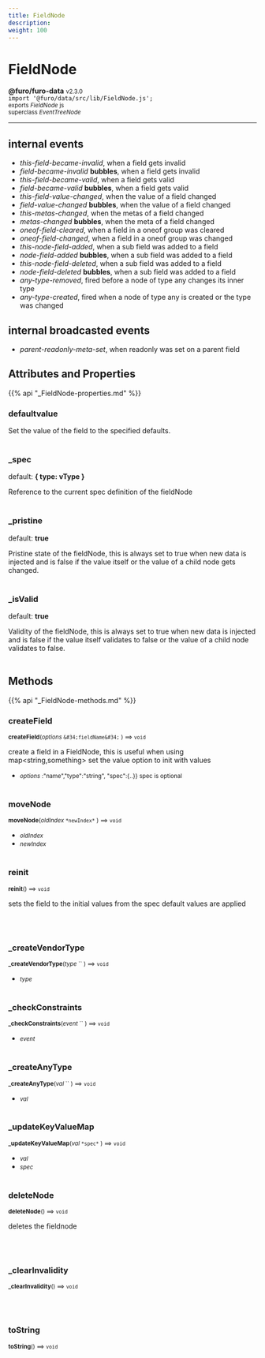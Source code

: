 ```yaml
---
title: FieldNode
description: 
weight: 100
---
```


# FieldNode

**@furo/furo-data** <small>v2.3.0</small>
<br>`import '@furo/data/src/lib/FieldNode.js';`<small>
<br>exports *FieldNode* js
<br>superclass *EventTreeNode*</small>


****


## internal events
- *this-field-became-invalid*, when a field gets invalid
- *field-became-invalid* **bubbles**, when a field gets invalid
- *this-field-became-valid*, when a field gets valid
- *field-became-valid* **bubbles**, when a field gets valid
- *this-field-value-changed*, when the value of a field changed
- *field-value-changed* **bubbles**, when the value of a field changed
- *this-metas-changed*, when the metas of a field changed
- *metas-changed* **bubbles**, when the meta of a field changed
- *oneof-field-cleared*, when a field in a oneof group was cleared
- *oneof-field-changed*, when a field in a oneof group was changed
- *this-node-field-added*, when a sub field was added to a field
- *node-field-added* **bubbles**, when a sub field was added to a field
- *this-node-field-deleted*, when a sub field was added to a field
- *node-field-deleted* **bubbles**, when a sub field was added to a field
- *any-type-removed*, fired before a node of type any changes its inner type
- *any-type-created*, fired when a node of type any is created or the type was changed


## internal broadcasted events
- *parent-readonly-meta-set*, when readonly was set on a parent field

## Attributes and Properties
{{% api "_FieldNode-properties.md" %}}
















### **defaultvalue**
</small>

Set the value of the field to the specified defaults.
<br><br>










### **_spec**
default: **{ type: vType }**</small>

Reference to the current spec definition of the fieldNode
<br><br>




### **_pristine**
default: **true**</small>

Pristine state of the fieldNode, this is always set to true when new data is injected and is false if the value itself or the value of a child node gets changed.
<br><br>

### **_isValid**
default: **true**</small>

Validity of the fieldNode, this is always set to true when new data is injected and is false if the value itself validates to false or the value of a child node validates to false.
<br><br>





## Methods
{{% api "_FieldNode-methods.md" %}}


### **createField**
<small>**createField**(*options* `&#34;fieldName&#34;` ) ⟹ `void`</small>

create a field in a FieldNode, this is useful when using map<string,something>
  set the value option to init with values

- <small>*options* :&#34;name&#34;,&#34;type&#34;:&#34;string&#34;, &#34;spec&#34;:{..}}  spec is optional</small>
<br><br>


### **moveNode**
<small>**moveNode**(*oldIndex* `` *newIndex* `` ) ⟹ `void`</small>



- <small>*oldIndex* </small>
- <small>*newIndex* </small>
<br><br>

### **reinit**
<small>**reinit**() ⟹ `void`</small>

sets the field to the initial values from the spec
default values are applied

<br><br>


### **_createVendorType**
<small>**_createVendorType**(*type* `` ) ⟹ `void`</small>



- <small>*type* </small>
<br><br>


### **_checkConstraints**
<small>**_checkConstraints**(*event* `` ) ⟹ `void`</small>



- <small>*event* </small>
<br><br>



### **_createAnyType**
<small>**_createAnyType**(*val* `` ) ⟹ `void`</small>



- <small>*val* </small>
<br><br>

### **_updateKeyValueMap**
<small>**_updateKeyValueMap**(*val* `` *spec* `` ) ⟹ `void`</small>



- <small>*val* </small>
- <small>*spec* </small>
<br><br>

### **deleteNode**
<small>**deleteNode**() ⟹ `void`</small>

deletes the fieldnode

<br><br>







### **_clearInvalidity**
<small>**_clearInvalidity**() ⟹ `void`</small>



<br><br>


### **toString**
<small>**toString**() ⟹ `void`</small>



<br><br>









